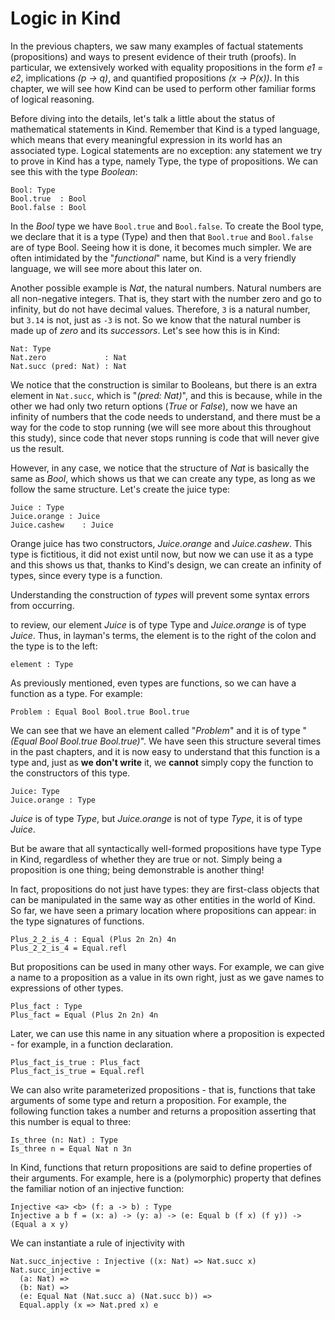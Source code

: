 # Logic in Kind

In the previous chapters, we saw many examples of factual statements (propositions) and ways to present evidence of their truth (proofs). In particular, we extensively worked with equality propositions in the form *e1 = e2*, implications *(p -> q)*, and quantified propositions *(x -> P(x))*. In this chapter, we will see how Kind can be used to perform other familiar forms of logical reasoning.

Before diving into the details, let's talk a little about the status of mathematical statements in Kind. Remember that Kind is a typed language, which means that every meaningful expression in its world has an associated type. Logical statements are no exception: any statement we try to prove in Kind has a type, namely Type, the type of propositions. We can see this with the type *Boolean*:

```rust,ignore
Bool: Type
Bool.true  : Bool
Bool.false : Bool
```

In the *Bool* type we have ``Bool.true`` and ``Bool.false``. To create the Bool type, we declare that it is a type (Type) and then that ``Bool.true`` and ``Bool.false`` are of type Bool. Seeing how it is done, it becomes much simpler. We are often intimidated by the "*functional*" name, but Kind is a very friendly language, we will see more about this later on.

Another possible example is *Nat*, the natural numbers. Natural numbers are all non-negative integers. That is, they start with the number zero and go to infinity, but do not have decimal values. Therefore, ``3`` is a natural number, but ``3.14`` is not, just as ``-3`` is not. So we know that the natural number is made up of *zero* and its *successors*. Let's see how this is in Kind:

```rust,ignore
Nat: Type
Nat.zero             : Nat
Nat.succ (pred: Nat) : Nat
```

We notice that the construction is similar to Booleans, but there is an extra element in ``Nat.succ``, which is "*(pred: Nat)*", and this is because, while in the other we had only two return options (*True* or *False*), now we have an infinity of numbers that the code needs to understand, and there must be a way for the code to stop running (we will see more about this throughout this study), since code that never stops running is code that will never give us the result.

However, in any case, we notice that the structure of *Nat* is basically the same as *Bool*, which shows us that we can create any type, as long as we follow the same structure. Let's create the juice type:

```rust,ignore
Juice : Type
Juice.orange : Juice
Juice.cashew    : Juice
```

Orange juice has two constructors, *Juice.orange* and *Juice.cashew*. This type is fictitious, it did not exist until now, but now we can use it as a type and this shows us that, thanks to Kind's design, we can create an infinity of types, since every type is a function.

Understanding the construction of *types* will prevent some syntax errors from occurring.

to review, our element *Juice* is of type Type and *Juice.orange* is of type *Juice*. Thus, in layman's terms, the element is to the right of the colon and the type is to the left:

```rust,ignore
element : Type
```

As previously mentioned, even types are functions, so we can have a function as a type. For example:

```rust,ignore
Problem : Equal Bool Bool.true Bool.true
```

We can see that we have an element called "*Problem*" and it is of type "*(Equal Bool Bool.true Bool.true)*". We have seen this structure several times in the past chapters, and it is now easy to understand that this function is a type and, just as **we don't write** it, we **cannot** simply copy the function to the constructors of this type.

```rust,ignore
Juice: Type
Juice.orange : Type
```

*Juice* is of type *Type*, but *Juice.orange* is not of type *Type*, it is of type *Juice*.

But be aware that all syntactically well-formed propositions have type Type in Kind, regardless of whether they are true or not. Simply being a proposition is one thing; being demonstrable is another thing!

In fact, propositions do not just have types: they are first-class objects that can be manipulated in the same way as other entities in the world of Kind. So far, we have seen a primary location where propositions can appear: in the type signatures of functions.

```rust,ignore
Plus_2_2_is_4 : Equal (Plus 2n 2n) 4n
Plus_2_2_is_4 = Equal.refl
```

But propositions can be used in many other ways. For example, we can give a name to a proposition as a value in its own right, just as we gave names to expressions of other types.

```rust,ignore
Plus_fact : Type
Plus_fact = Equal (Plus 2n 2n) 4n
```

Later, we can use this name in any situation where a proposition is expected - for example, in a function declaration.

```rust,ignore
Plus_fact_is_true : Plus_fact
Plus_fact_is_true = Equal.refl
```

We can also write parameterized propositions - that is, functions that take arguments of some type and return a proposition. For example, the following function takes a number and returns a proposition asserting that this number is equal to three:

```rust,ignore
Is_three (n: Nat) : Type
Is_three n = Equal Nat n 3n
```

In Kind, functions that return propositions are said to define properties of their arguments.
For example, here is a (polymorphic) property that defines the familiar notion of an injective function:

```rust,ignore
Injective <a> <b> (f: a -> b) : Type
Injective a b f = (x: a) -> (y: a) -> (e: Equal b (f x) (f y)) -> (Equal a x y)
```

We can instantiate a rule of injectivity with

```rust,ignore
Nat.succ_injective : Injective ((x: Nat) => Nat.succ x)
Nat.succ_injective =
  (a: Nat) =>
  (b: Nat) =>
  (e: Equal Nat (Nat.succ a) (Nat.succ b)) =>
  Equal.apply (x => Nat.pred x) e
```

<!-- e criar tipos que precisam de injetividade com

```rust,ignore
type Injective <a: Type> <b: Type> (f: a -> b) {
  new (p: Nat.succ_injective f)
}

InjectiveNat : Injective (n => Nat.succ n)
InjectiveNat = Injective.new Nat.succ_injective
``` -->
